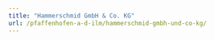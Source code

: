 ```yaml
---
title: "Hammerschmid GmbH & Co. KG"
url: /pfaffenhofen-a-d-ilm/hammerschmid-gmbh-und-co-kg/
---
```

